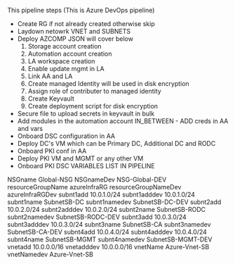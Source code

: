 This pipeline steps (This is Azure DevOps pipeline)
- Create RG if not already created otherwise skip
- Laydown netowrk VNET and SUBNETS
- Deploy AZCOMP JSON will cover below
    1. Storage account creation
    2. Automation account creation
    3. LA workspace creation
    4. Enable update mgmt in LA
    5. Link AA and LA
    6. Create managed Identity will be used in disk encryption
    7. Assign role of contributer to managed identity
    8. Create Keyvault
    9. Create deployment script for disk encryption
- Secure file to upload secrets in keyvault in bulk
- Add modules in the automation account
IN_BETWEEN - ADD creds in AA and vars
- Onboard DSC configuration in AA
- Deploy DC's VM which can be Primary DC, Additional DC and RODC
- Onboard PKI conf in AA
- Deploy PKI VM and MGMT or any other VM
- Onboard PKI DSC
VARIABLES LIST IN PIPELINE

NSGname                 Global-NSG
NSGnameDev              NSG-Global-DEV
resourceGroupName       azureInfraRG
resourceGroupNameDev    azureInfraRGDev
subnt1add               10.0.1.0/24
subnt1adddev            10.0.1.0/24
subnt1name              SubnetSB-DC
subnt1namedev           SubnetSB-DC-DEV
subnt2add               10.0.2.0/24
subnt2adddev            10.0.2.0/24
subnt2name              SubnetSB-RODC
subnt2namedev           SubnetSB-RODC-DEV
subnt3add               10.0.3.0/24
subnt3adddev            10.0.3.0/24
subnt3name              SubnetSB-CA
subnt3namedev           SubnetSB-CA-DEV
subnt4add               10.0.4.0/24
subnt4adddev            10.0.4.0/24
subnt4name              SubnetSB-MGMT
subnt4namedev           SubnetSB-MGMT-DEV
vnetadd                 10.0.0.0/16
vnetadddev              10.0.0.0/16
vnetName                Azure-Vnet-SB
vnetNamedev             Azure-Vnet-SB
